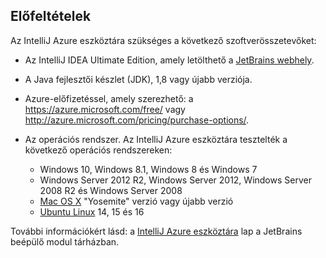 ## <a name="prerequisites"></a>Előfeltételek
Az IntelliJ Azure eszköztára szükséges a következő szoftverösszetevőket:

* Az IntelliJ IDEA Ultimate Edition, amely letölthető a [JetBrains webhely](https://www.jetbrains.com/idea/download/).

* A Java fejlesztői készlet (JDK), 1,8 vagy újabb verziója.

* Azure-előfizetéssel, amely szerezhető: a <https://azure.microsoft.com/free/> vagy <http://azure.microsoft.com/pricing/purchase-options/>.

* Az operációs rendszer. Az IntelliJ Azure eszköztára tesztelték a következő operációs rendszereken:
  
  * Windows 10, Windows 8.1, Windows 8 és Windows 7
  * Windows Server 2012 R2, Windows Server 2012, Windows Server 2008 R2 és Windows Server 2008
  * [Mac OS X](http://www.apple.com/osx) "Yosemite" verzió vagy újabb verzió
  * [Ubuntu Linux](http://www.ubuntu.com) 14, 15 és 16

További információkért lásd: a [IntelliJ Azure eszköztára](https://plugins.jetbrains.com/plugin/8053) lap a JetBrains beépülő modul tárházban.

